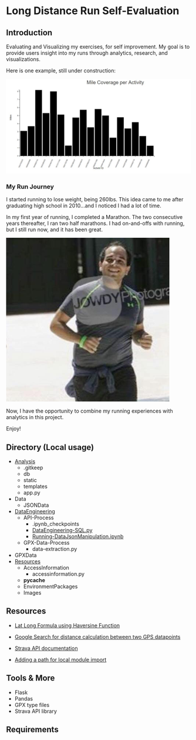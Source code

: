 # Long Distance Run Self-Evaluation

## Introduction

Evaluating and Visualizing my exercises, for self improvement. My goal is to provide users insight into my runs through analytics, research, and visualizations. 

Here is one example, still under construction:

![Mile Coverage Bar Chart](Resources/Images/FirstDraft-Viz.JPG)

### My Run Journey

I started running to lose weight, being 260lbs. This idea came to me after graduating high school in 2010...and I noticed I had a lot of time.

In my first year of running, I completed a Marathon. The two consecutive years thereafter, I ran two half marathons. I had on-and-offs with running, but I still run now, and  it has been great. 

![2017 SF Giants 5k Run](Resources/Images/SFGiants5k.jpg)

Now, I have the opportunity to combine my running experiences with analytics in this project.

Enjoy!


## Directory (Local usage)

* [Analysis](Analysis)
    * .gitkeep
    * db
    * static
    * templates
    * app.py
* Data
    * JSONData
* [DataEngineering](DataEngineering)
    * API-Process
        * .ipynb_checkpoints
        * [DataEngineering-SQL.py](DataEngineering/API-Process/DataEngineering-SQL.py)
        * [Running-DataJsonManipulation.ipynb](DataEngineering/API-Process/Running-DataJsonManipulation.ipynb)
    * GPX-Data-Process
        * data-extraction.py
* GPXData
* [Resources](Resources)
    * AccessInformation
        * accessinformation.py
    * __pycache__
    * EnvironmentPackages
    * Images


## Resources

* [Lat Long Formula using Haversine Function](https://www.movable-type.co.uk/scripts/latlong.html)
* [Google Search for distance calculation between two GPS datapoints](https://www.google.com/search?ei=-SgeW5_JCpHK8AOOyKHICw&q=distance+between+two+longitude+and+latitude+points+in+miles&oq=distance+between+two+longitude+and+latitude+points+in+miles&gs_l=psy-ab.3..0i22i30k1l2.1352.2675.0.2771.9.9.0.0.0.0.125.652.6j1.7.0....0...1.1.64.psy-ab..2.7.650...0.0.jzsu6FyOlW4)

* [Strava API documentation](https://pythonhosted.org/stravalib/api.html#module-stravalib.model)

* [Adding a path for local module import](https://askubuntu.com/questions/470982/how-to-add-a-python-module-to-syspath/471168)

## Tools & More

* Flask
* Pandas
* GPX type files
* Strava API library 
## Requirements